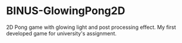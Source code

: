 # BINUS-GlowingPong2D
 2D Pong game with glowing light and post processing effect. My first developed game for university's assignment.
